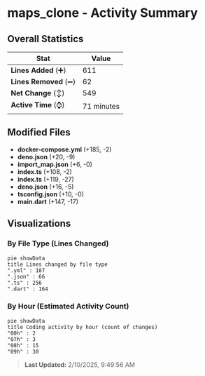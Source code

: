 # maps_clone - Activity Summary 

## Overall Statistics

| Stat                   | Value                                                             |
| ---------------------- | ----------------------------------------------------------------- |
| **Lines Added** (➕)   | 611                                          |
| **Lines Removed** (➖) | 62                                        |
| **Net Change** (↕)    | 549                |
| **Active Time** (⌚)   | 71 minutes |


## Modified Files
- **docker-compose.yml** (+185, -2)
- **deno.json** (+20, -9)
- **import_map.json** (+6, -0)
- **index.ts** (+108, -2)
- **index.ts** (+119, -27)
- **deno.json** (+16, -5)
- **tsconfig.json** (+10, -0)
- **main.dart** (+147, -17)

## Visualizations

### By File Type (Lines Changed)

```mermaid
pie showData
title Lines changed by file type
".yml" : 187
".json" : 66
".ts" : 256
".dart" : 164
```

### By Hour (Estimated Activity Count)

```mermaid
pie showData
title Coding activity by hour (count of changes)
"00h" : 2
"07h" : 3
"08h" : 15
"09h" : 30
```


> **Last Updated:** 2/10/2025, 9:49:56 AM